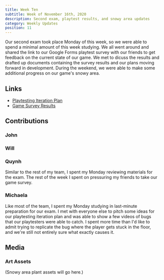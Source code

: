 ```yaml
---
title: Week Ten
subtitle: Week of November 16th, 2020
description: Second exam, playtest results, and snowy area updates
category: Weekly Updates
position: 11
---
```


Our second exam took place Monday of this week, so we were able to spend a minimal amount of this week studying. We all went around and shared the link to our Google Forms playtest survey with our friends to get feedback on the current state of our game. We met to dicuss the results and drafted up documents containing the survey results and our plans moving forward in development. During the weekend, we were able to make some additional progress on our game's snowy area.

## Links
- [Playtesting Iteration Plan](./media/week-10/survey-reaction.pdf)
- [Game Survey Results](./media/week-10/survey-replies.pdf)

## Contributions

### John

### Will

### Quynh
Similar to the rest of my team, I spent my Monday reviewing materials for the exam. The rest of the week I spent on pressuring my friends to take our game survey.  
### Michaela
Like most of the team, I spent my Monday studying in last-minute preparation for our exam. I met with everyone else to pitch some ideas for our playtesting iteration plan and was able to show a few videos of bugs that our playtesters were able to catch. I spent more time than I'd like to admit trying to replicate the bug where the player gets stuck in the floor, and we're still not entirely sure what exactly causes it.


## Media

### Art Assets
(Snowy area plant assets will go here.)
